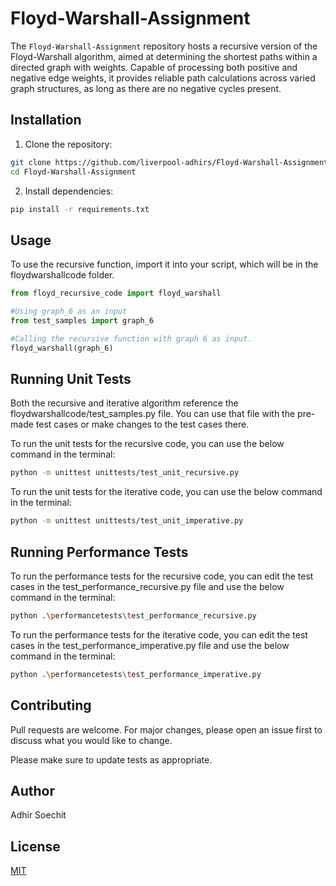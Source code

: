 # Floyd-Warshall-Assignment

The `Floyd-Warshall-Assignment` repository hosts a recursive version of the Floyd-Warshall algorithm, aimed at determining the shortest paths within a directed graph with weights. Capable of processing both positive and negative edge weights, it provides reliable path calculations across varied graph structures, as long as there are no negative cycles present.

## Installation

1. Clone the repository:
```bash
git clone https://github.com/liverpool-adhirs/Floyd-Warshall-Assignment.git
cd Floyd-Warshall-Assignment
```

2. Install dependencies:

```bash
pip install -r requirements.txt
```

## Usage

To use the recursive function, import it into your script, which will be in the floydwarshallcode folder.



```python
from floyd_recursive_code import floyd_warshall

#Using graph_6 as an input
from test_samples import graph_6

#Calling the recursive function with graph 6 as input.
floyd_warshall(graph_6)

```

## Running Unit Tests

Both the recursive and iterative algorithm reference the floydwarshallcode/test_samples.py file. You can use that file with the pre-made test cases or make changes to the test cases there.

To run the unit tests for the recursive code, you can use the below command in the terminal:

```bash
python -m unittest unittests/test_unit_recursive.py
```

To run the unit tests for the iterative code, you can use the below command in the terminal:

```bash
python -m unittest unittests/test_unit_imperative.py
```



## Running Performance Tests

To run the performance tests for the recursive code, you can edit the test cases in the test_performance_recursive.py file and use the below command in the terminal:
```bash
python .\performancetests\test_performance_recursive.py
```

To run the performance tests for the iterative code, you can edit the test cases in the test_performance_imperative.py file and use the below command in the terminal:
```bash
python .\performancetests\test_performance_imperative.py
```



## Contributing

Pull requests are welcome. For major changes, please open an issue first
to discuss what you would like to change.

Please make sure to update tests as appropriate.

## Author

Adhir Soechit

## License

[MIT](https://choosealicense.com/licenses/mit/)
